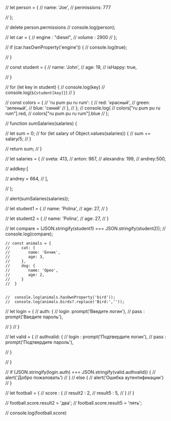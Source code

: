 // let person = {
//     name: 'Joe',
//     permissions: 777

// };

// delete person.permissions
// console.log(person);







// let car = {
//     engine : "diesel",
//     volume : 2900
// };

// if (car.hasOwnProperty('engine')) {
//     console.log(true);

// }





// const student = {
//     name: 'John',
//     age: 19,
//     isHappy: true,
    
    
// }

// for (let key in student) {
//     console.log(key)
//     console.log(`${student[key]}`)
//     }


// const colors = {
//     'ru pum pu ru rum': {
//         red: 'красный',
//         green: 'зеленый',
//         blue: 'синий'
//     },
// };
// console.log(
//     colors["ru pum pu ru rum"].red,
//     colors["ru pum pu ru rum"].blue
//     );






//   function sumSalaries(salaries) {

//     let sum = 0;
//     for (let salary of Object.values(salaries)) {
//       sum += salary/5;
//     }
  
//     return sum;
//   }
  
//   let salaries = {
//     sveta: 413,
//     anton: 987,
//     alexandra: 199,
//     andrey:500,

//     addkey:[
     
//         andrey = 664,
//   ],
    
 
    
//   };
  
//   alert(sumSalaries(salaries)); 





// let student1 = {
//     name: 'Polina',
//     age: 27,
// }

// let student2 = {
//     name: 'Polina',
//     age: 27,
// }

// let compare = (JSON.stringify(student1) === JSON.stringify(student2));
// console.log(compare);




    // const animals = {
    //     cat: {
    //        name: 'Енчик',
    //        age: 3,
    //     },
    //     dog: {
    //        name: 'Орео',
    //        age: 2,
    //     }
    //  }


    //  console.log(animals.hasOwnProperty('bird'));
    //  console.log(animals.birds?.replace('Bird:',''));
  





// let login = {
//         auth: { 
//             login :prompt('Введите логин'),
//             pass : prompt('Введите пароль'),
            
//     }
// }


// let valid = {
//     authvalid: { 
//         login : prompt('Подтвердите логин'),
//         pass : prompt('Подтвердите пароль'),
        
// }

// }


// if (JSON.stringify(login.auth) === JSON.stringify(valid.authvalid)) {
//     alert('Добро пожаловать')
// }
// else {
//     alert('Ошибка аутентификации')
// }




// let football = {
//     score : {
//         result2 : 2,
//         result5 : 5,
//     }
// }

// football.score.result2 = 'два';
// football.score.result5 = 'пять';

// console.log(football.score)

